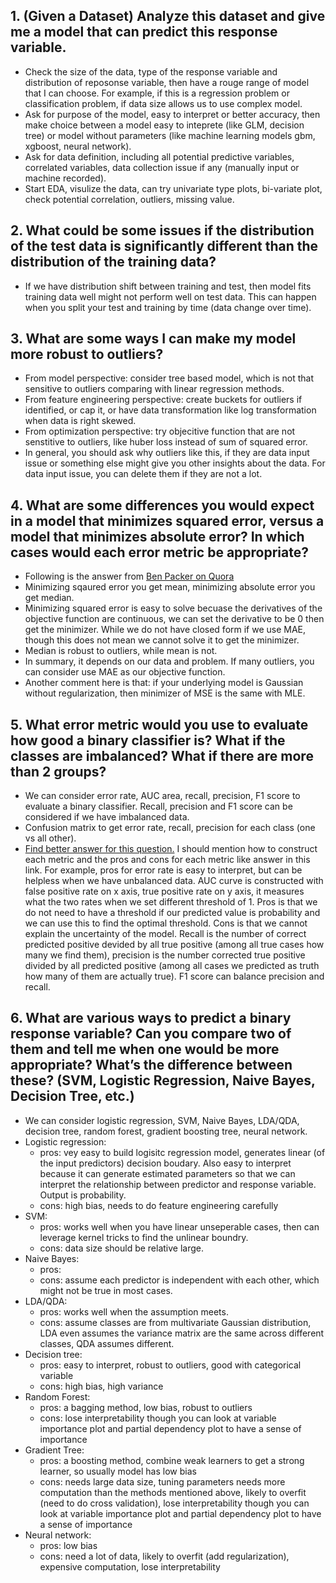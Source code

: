 ## 1. (Given a Dataset) Analyze this dataset and give me a model that can predict this response variable.
* Check the size of the data, type of the response variable and distribution of reposonse variable, then have a rouge range of model that I can choose. For example, if this is a regression problem or classification problem, if data size allows us to use complex model.
* Ask for purpose of the model, easy to interpret or better accuracy, then make choice between a model easy to inteprete (like GLM, decision tree) or model without parameters (like machine learning models gbm, xgboost, neural network).
* Ask for data definition, including all potential predictive variables, correlated variables, data collection issue if any (manually input or machine recorded).
* Start EDA, visulize the data, can try univariate type plots, bi-variate plot, check potential correlation, outliers, missing value.

## 2. What could be some issues if the distribution of the test data is significantly different than the distribution of the training data?
* If we have distribution shift between training and test, then model fits training data well might not perform well on test data. This can happen when you split your test and training by time (data change over time).

## 3. What are some ways I can make my model more robust to outliers?
* From model perspective: consider tree based model, which is not that sensitive to outliers comparing with linear regression methods.
* From feature engineering perspective: create buckets for outliers if identified, or cap it, or have data transformation like log transformation when data is right skewed.
* From optimization perspective: try objecitive function that are not senstitive to outliers, like huber loss instead of sum of squared error.
* In general, you should ask why outliers like this, if they are data input issue or something else might give you other insights about the data. For data input issue, you can delete them if they are not a lot.

## 4. What are some differences you would expect in a model that minimizes squared error, versus a model that minimizes absolute error? In which cases would each error metric be appropriate?
* Following is the answer from [Ben Packer on Quora](https://www.quora.com/How-would-a-model-change-if-we-minimized-absolute-error-instead-of-squared-error-What-about-the-other-way-around)
* Minimizing sqaured error you get mean, minimizing absolute error you get median.
* Minimizing squared error is easy to solve becuase the derivatives of the objective function are continuous, we can set the derivative to be 0 then get the minimizer. While we do not have closed form if we use MAE, though this does not mean we cannot solve it to get the minimizer.
* Median is robust to outliers, while mean is not.
* In summary, it depends on our data and problem. If many outliers, you can consider use MAE as our objective function.
* Another comment here is that: if your underlying model is Gaussian without regularization, then minimizer of MSE is the same with MLE.

## 5. What error metric would you use to evaluate how good a binary classifier is? What if the classes are imbalanced? What if there are more than 2 groups?
* We can consider error rate, AUC area, recall, precision, F1 score to evaluate a binary classifier. Recall, precision and F1 score can be considered if we have imbalanced data.
* Confusion matrix to get error rate, recall, precision for each class (one vs all other).
* [Find better answer for this question.](https://github.com/kojino/120-Data-Science-Interview-Questions/blob/master/predictive-modeling.md#2-what-could-be-some-issues-if-the-distribution-of-the-test-data-is-significantly-different-than-the-distribution-of-the-training-data) I should mention how to construct each metric and the pros and cons for each metric like answer in this link. For example, pros for error rate is easy to interpret, but can be helpless when we have unbalanced data. AUC curve is constructed with false positive rate on x axis, true positive rate on y axis, it measures what the two rates when we set different threshold of 1. Pros is that we do not need to have a threshold if our predicted value is probability and we can use this to find the optimal threshold. Cons is that we cannot explain the uncertainty of the model. Recall is the number of correct predicted positive devided by all true positive (among all true cases how many we find them), precision is the number corrected true positive divided by all predicted positive (among all cases we predicted as truth how many of them are actually true). F1 score can balance precision and recall.

## 6. What are various ways to predict a binary response variable? Can you compare two of them and tell me when one would be more appropriate? What’s the difference between these? (SVM, Logistic Regression, Naive Bayes, Decision Tree, etc.)
* We can consider logistic regression, SVM, Naive Bayes, LDA/QDA, decision tree, random forest, gradient boosting tree, neural network.
* Logistic regression: 
   * pros: vey easy to build logisitc regression model, generates linear (of the input predictors) decision boudary. Also easy to interpret because it can generate estimated parameters so that we can interpret the relationship between predictor and response variable. Output is probability.
   * cons: high bias, needs to do feature engineering carefully
* SVM:
  * pros: works well when you have linear unseperable cases, then can leverage kernel tricks to find the unlinear boundry.
  * cons: data size should be relative large.
* Naive Bayes:
  * pros: 
  * cons: assume each predictor is independent with each other, which might not be true in most cases.
* LDA/QDA:
  * pros: works well when the assumption meets.
  * cons: assume classes are from multivariate Gaussian distribution, LDA even assumes the variance matrix are the same across different classes, QDA assumes different.
* Decision tree:
  * pros: easy to interpret, robust to outliers, good with categorical variable
  * cons: high bias, high variance
* Random Forest:
  * pros: a bagging method, low bias, robust to outliers
  * cons: lose interpretability though you can look at variable importance plot and partial dependency plot to have a sense of importance
* Gradient Tree:
  * pros: a boosting method, combine weak learners to get a strong learner, so usually model has low bias
  * cons: needs large data size, tuning parameters needs more computation than the methods mentioned above, likely to overfit (need to do cross validation), lose interpretability though you can look at variable importance plot and partial dependency plot to have a sense of importance
* Neural network:
  * pros: low bias
  * cons: need a lot of data, likely to overfit (add regularization), expensive computation, lose interpretability






